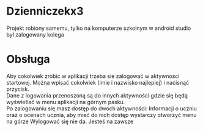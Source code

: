 # Dzienniczekx3
Projekt robiony samemu, tylko na komputerze szkolnym w android studio był zalogowany kolega
<br>
# Obsługa
Aby cokolwiek zrobić w aplikacji trzeba sie zalogować w aktywności startowej. Można wpisać cokolwiek (imie i nazwisko najlepiej) i nacisnąć przycisk. <br>
Dane z logowania przenoszoną są do innych aktywności gdzie się będą wyświetlać w menu aplikacji na górnym pasku. <br>
Po zalogowaniu się masz dostęp do dwóch aktywności: Informacji o uczniu oraz o ocenach ucznia, aby mieć do nich dostęp wystarczy otworzyć menu na górze
Wylogować się nie da. Jesteś na zawsze
